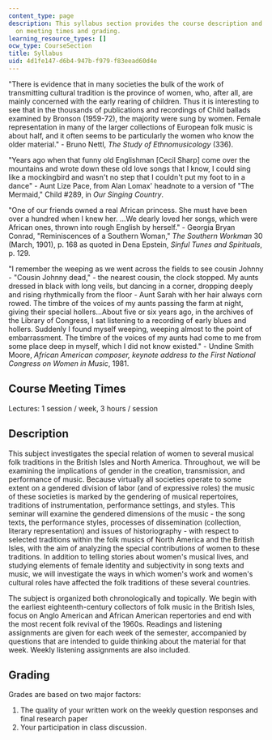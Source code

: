 ```yaml
---
content_type: page
description: This syllabus section provides the course description and information
  on meeting times and grading.
learning_resource_types: []
ocw_type: CourseSection
title: Syllabus
uid: 4d1fe147-d6b4-947b-f979-f83eead60d4e
---
```


"There is evidence that in many societies the bulk of the work of transmitting cultural tradition is the province of women, who, after all, are mainly concerned with the early rearing of children. Thus it is interesting to see that in the thousands of publications and recordings of Child ballads examined by Bronson (1959-72), the majority were sung by women. Female representation in many of the larger collections of European folk music is about half, and it often seems to be particularly the women who know the older material." - Bruno Nettl, _The Study of Ethnomusicology_ (336).

"Years ago when that funny old Englishman \[Cecil Sharp\] come over the mountains and wrote down these old love songs that I know, I could sing like a mockingbird and wasn't no step that I couldn't put my foot to in a dance" - Aunt Lize Pace, from Alan Lomax' headnote to a version of "The Mermaid," Child #289, in _Our Singing Country_.

"One of our friends owned a real African princess. She must have been over a hundred when I knew her. ...We dearly loved her songs, which were African ones, thrown into rough English by herself." - Georgia Bryan Conrad, "Reminiscences of a Southern Woman," _The Southern Workman_ 30 (March, 1901), p. 168 as quoted in Dena Epstein, _Sinful Tunes and Spirituals_, p. 129.

"I remember the weeping as we went across the fields to see cousin Johnny - "Cousin Johnny dead," - the nearest cousin, the clock stopped. My aunts dressed in black with long veils, but dancing in a corner, dropping deeply and rising rhythmically from the floor - Aunt Sarah with her hair always corn rowed. The timbre of the voices of my aunts passing the farm at night, giving their special hollers…About five or six years ago, in the archives of the Library of Congress, I sat listening to a recording of early blues and hollers. Suddenly I found myself weeping, weeping almost to the point of embarrassment. The timbre of the voices of my aunts had come to me from some place deep in myself, which I did not know existed." - Undine Smith Moore, _African American composer, keynote address to the First National Congress on Women in Music_, 1981.

Course Meeting Times
--------------------

Lectures: 1 session / week, 3 hours / session

Description
-----------

This subject investigates the special relation of women to several musical folk traditions in the British Isles and North America. Throughout, we will be examining the implications of gender in the creation, transmission, and performance of music. Because virtually all societies operate to some extent on a gendered division of labor (and of expressive roles) the music of these societies is marked by the gendering of musical repertoires, traditions of instrumentation, performance settings, and styles. This seminar will examine the gendered dimensions of the music - the song texts, the performance styles, processes of dissemination (collection, literary representation) and issues of historiography - with respect to selected traditions within the folk musics of North America and the British Isles, with the aim of analyzing the special contributions of women to these traditions. In addition to telling stories about women's musical lives, and studying elements of female identity and subjectivity in song texts and music, we will investigate the ways in which women's work and women's cultural roles have affected the folk traditions of these several countries.

The subject is organized both chronologically and topically. We begin with the earliest eighteenth-century collectors of folk music in the British Isles, focus on Anglo American and African American repertories and end with the most recent folk revival of the 1960s. Readings and listening assignments are given for each week of the semester, accompanied by questions that are intended to guide thinking about the material for that week. Weekly listening assignments are also included.

Grading
-------

Grades are based on two major factors:

1.  The quality of your written work on the weekly question responses and final research paper
2.  Your participation in class discussion.